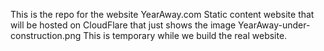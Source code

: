 This is the repo for the website YearAway.com
Static content website that will be hosted on CloudFlare that just shows the image YearAway-under-construction.png
This is temporary while we build the real website.